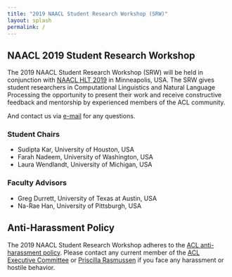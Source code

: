 ```yaml
---
title: "2019 NAACL Student Research Workshop (SRW)"
layout: splash
permalink: /
---
```



## NAACL 2019 Student Research Workshop
The 2019 NAACL Student Research Workshop (SRW) will be held in conjunction with [NAACL HLT 2019](http://naacl2019.org) in Minneapolis, USA. The SRW gives student researchers in Computational Linguistics and Natural Language Processing the opportunity to present their work and receive constructive feedback and mentorship by experienced members of the ACL community. 

And contact us via [e-mail](naacl-2019-student-research-workshop@googlegroups.com) for any questions.

### Student Chairs
- Sudipta Kar, University of Houston, USA</br>
- Farah Nadeem, University of Washington, USA
- Laura Wendlandt, University of Michigan, USA
### Faculty Advisors 
- Greg Durrett, University of Texas at Austin, USA
- Na-Rae Han, University of Pittsburgh, USA


## Anti-Harassment Policy
The 2019 NAACL Student Research Workshop adheres to the [ACL anti-harassment policy](https://www.aclweb.org/adminwiki/index.php?title=Anti-Harassment_Policy). Please contact any current member of the [ACL Executive Committee](https://www.aclweb.org/portal/about) or [Priscilla Rasmussen](acl@aclweb.org) if you face any harassment or hostile behavior.
